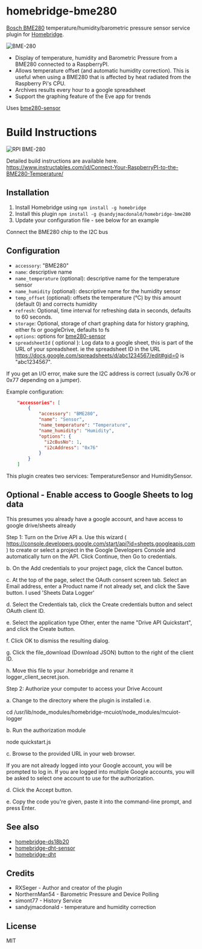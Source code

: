 # homebridge-bme280

[Bosch BME280](https://www.bosch-sensortec.com/bst/products/all_products/bme280)
temperature/humidity/barometric pressure sensor service plugin for [Homebridge](https://github.com/nfarina/homebridge).

![BME-280](images/IMG_0523.jpg)

* Display of temperature, humidity and Barometric Pressure from a BME280 connected to a RaspberryPI.
* Allows temperature offset (and automatic humidity correction). This is useful when using a BME280 that is affected by heat radiated from the Raspberry Pi's CPU.
* Archives results every hour to a google spreadsheet
* Support the graphing feature of the Eve app for trends

Uses [bme280-sensor](https://www.npmjs.com/package/bme280-sensor)

# Build Instructions

![RPI BME-280](images/IMG_0585.JPG)

Detailed build instructions are available here. https://www.instructables.com/id/Connect-Your-RaspberryPI-to-the-BME280-Temperature/

## Installation
1.	Install Homebridge using `npm install -g homebridge`
2.	Install this plugin `npm install -g @sandyjmacdonald/homebridge-bme280`
3.	Update your configuration file - see below for an example

Connect the BME280 chip to the I2C bus

## Configuration
* `accessory`: "BME280"
* `name`: descriptive name
* `name_temperature` (optional): descriptive name for the temperature sensor
* `name_humidity` (optional): descriptive name for the humidity sensor
* `temp_offset` (optional): offsets the temperature (°C) by this amount (default 0) and corrects humidity
* `refresh`: Optional, time interval for refreshing data in seconds, defaults to 60 seconds.
* `storage`: Optional, storage of chart graphing data for history graphing, either fs or googleDrive, defaults to fs
* `options`: options for [bme280-sensor](https://www.npmjs.com/package/bme280-sensor)
* `spreadsheetId` ( optional ): Log data to a google sheet, this is part of the URL of your spreadsheet.  ie the spreadsheet ID in the URL https://docs.google.com/spreadsheets/d/abc1234567/edit#gid=0 is "abc1234567".

If you get an I/O error, make sure the I2C address is correct (usually 0x76 or 0x77 depending on a jumper).

Example configuration:

```json
    "accessories": [
        {
            "accessory": "BME280",
            "name": "Sensor",
            "name_temperature": "Temperature",
            "name_humidity": "Humidity",
            "options": {
              "i2cBusNo": 1,
              "i2cAddress": "0x76"
            }
        }
    ]
```

This plugin creates two services: TemperatureSensor and HumiditySensor.

## Optional - Enable access to Google Sheets to log data

This presumes you already have a google account, and have access to google drive/sheets already

Step 1: Turn on the Drive API
a. Use this wizard ( https://console.developers.google.com/start/api?id=sheets.googleapis.com )
to create or select a project in the Google Developers Console and automatically turn on the API. Click Continue, then Go to credentials.

b. On the Add credentials to your project page, click the Cancel button.

c. At the top of the page, select the OAuth consent screen tab. Select an Email address, enter a Product name if not already set, and click the Save button.  I used 'Sheets Data Logger'

d. Select the Credentials tab, click the Create credentials button and select OAuth client ID.

e. Select the application type Other, enter the name "Drive API Quickstart", and click the Create button.

f. Click OK to dismiss the resulting dialog.

g. Click the file_download (Download JSON) button to the right of the client ID.

h. Move this file to your .homebridge and rename it logger_client_secret.json.

Step 2: Authorize your computer to access your Drive Account

a. Change to the directory where the plugin is installed i.e.

cd /usr/lib/node_modules/homebridge-mcuiot/node_modules/mcuiot-logger

b. Run the authorization module

node quickstart.js

c. Browse to the provided URL in your web browser.

If you are not already logged into your Google account, you will be prompted to log in. If you are logged into multiple Google accounts, you will be asked to select one account to use for the authorization.

d. Click the Accept button.

e. Copy the code you're given, paste it into the command-line prompt, and press Enter.

## See also

* [homebridge-ds18b20](https://www.npmjs.com/package/homebridge-ds18b20)
* [homebridge-dht-sensor](https://www.npmjs.com/package/homebridge-dht-sensor)
* [homebridge-dht](https://www.npmjs.com/package/homebridge-dht)

## Credits
* RXSeger - Author and creator of the plugin
* NorthernMan54 - Barometric Pressure and Device Polling
* simont77 - History Service
* sandyjmacdonald - temperature and humidity correction

## License

MIT
